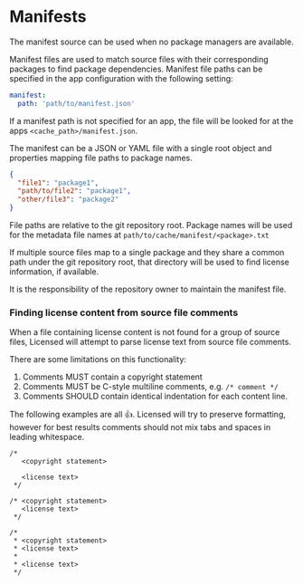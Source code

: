 # Manifests

The manifest source can be used when no package managers are available.

Manifest files are used to match source files with their corresponding packages to find package dependencies.  Manifest file paths can be specified in the app configuration with the following setting:
```yml
manifest:
  path: 'path/to/manifest.json'
```

If a manifest path is not specified for an app, the file will be looked for at the apps `<cache_path>/manifest.json`.

The manifest can be a JSON or YAML file with a single root object and properties mapping file paths to package names.
```JSON
{
  "file1": "package1",
  "path/to/file2": "package1",
  "other/file3": "package2"
}
```

File paths are relative to the git repository root.  Package names will be used for the metadata file names at `path/to/cache/manifest/<package>.txt`

If multiple source files map to a single package and they share a common path under the git repository root, that directory will be used to find license information, if available.

It is the responsibility of the repository owner to maintain the manifest file.

### Finding license content from source file comments

When a file containing license content is not found for a group of source files,
Licensed will attempt to parse license text from source file comments.

There are some limitations on this functionality:

1. Comments MUST contain a copyright statement
2. Comments MUST be C-style multiline comments, e.g. `/* comment */`
3. Comments SHOULD contain identical indentation for each content line.

The following examples are all :+1:.  Licensed will try to preserve formatting,
however for best results comments should not mix tabs and spaces in leading whitespace.
```
/*
   <copyright statement>

   <license text>
 */

/* <copyright statement>
   <license text>
 */

/*
 * <copyright statement>
 * <license text>
 *
 * <license text>
 */
```
